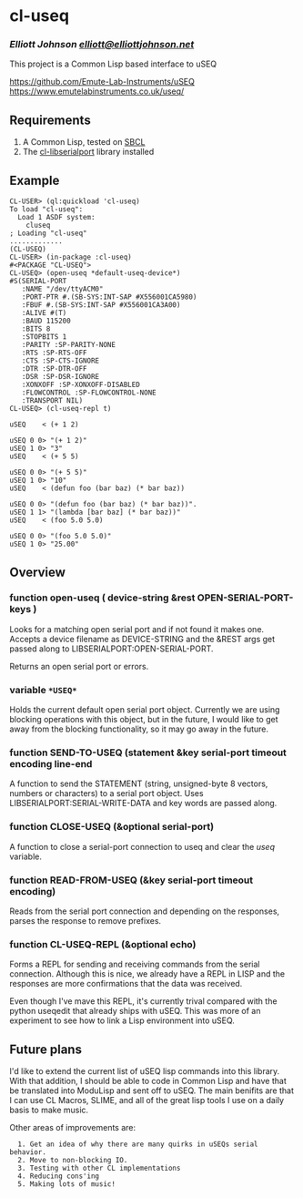# cl-useq
### _Elliott Johnson <elliott@elliottjohnson.net>_

This project is a Common Lisp based interface to uSEQ

  https://github.com/Emute-Lab-Instruments/uSEQ
  https://www.emutelabinstruments.co.uk/useq/

## Requirements

1. A Common Lisp, tested on [SBCL](http://sbcl.org)
2. The [cl-libserialport](https://github.com/jetmonk/cl-libserialport) library installed

## Example

    CL-USER> (ql:quickload 'cl-useq)
    To load "cl-useq":
      Load 1 ASDF system:
        cluseq
    ; Loading "cl-useq"
    .............
    (CL-USEQ)
    CL-USER> (in-package :cl-useq)
    #<PACKAGE "CL-USEQ">
    CL-USEQ> (open-useq *default-useq-device*)
    #S(SERIAL-PORT
       :NAME "/dev/ttyACM0"
       :PORT-PTR #.(SB-SYS:INT-SAP #X556001CA5980)
       :FBUF #.(SB-SYS:INT-SAP #X556001CA3A00)
       :ALIVE #(T)
       :BAUD 115200
       :BITS 8
       :STOPBITS 1
       :PARITY :SP-PARITY-NONE
       :RTS :SP-RTS-OFF
       :CTS :SP-CTS-IGNORE
       :DTR :SP-DTR-OFF
       :DSR :SP-DSR-IGNORE
       :XONXOFF :SP-XONXOFF-DISABLED
       :FLOWCONTROL :SP-FLOWCONTROL-NONE
       :TRANSPORT NIL)
    CL-USEQ> (cl-useq-repl t)
    
    uSEQ    < (+ 1 2)
    
    uSEQ 0 0> "(+ 1 2)"
    uSEQ 1 0> "3"
    uSEQ    < (+ 5 5)
    
    uSEQ 0 0> "(+ 5 5)"
    uSEQ 1 0> "10"
    uSEQ    < (defun foo (bar baz) (* bar baz))
    
    uSEQ 0 0> "(defun foo (bar baz) (* bar baz))".
    uSEQ 1 1> "(lambda [bar baz] (* bar baz))"
    uSEQ    < (foo 5.0 5.0)
    
    uSEQ 0 0> "(foo 5.0 5.0)"
    uSEQ 1 0> "25.00"

## Overview

### function open-useq ( device-string &rest OPEN-SERIAL-PORT-keys )

Looks for a matching open serial port and if not found it makes one.  Accepts
a device filename as DEVICE-STRING and the &REST args get passed along to
LIBSERIALPORT:OPEN-SERIAL-PORT.

Returns an open serial port or errors.

### variable `*USEQ*`

Holds the current default open serial port object.  Currently we are using
blocking operations with this object, but in the future, I would like to
get away from the blocking functionality, so it may go away in the future.

### function SEND-TO-USEQ (statement &key serial-port timeout encoding line-end

A function to send the STATEMENT (string, unsigned-byte 8 vectors, numbers or
characters) to a serial port object.  Uses LIBSERIALPORT:SERIAL-WRITE-DATA
and key words are passed along.

### function CLOSE-USEQ (&optional serial-port)

A function to close a serial-port connection to useq and clear the *useq*
variable.

### function READ-FROM-USEQ (&key serial-port timeout encoding)

Reads from the serial port connection and depending on the responses, parses
the response to remove prefixes.

### function CL-USEQ-REPL (&optional echo)

Forms a REPL for sending and receiving commands from the serial connection.
Although this is nice, we already have a REPL in LISP and the responses
are more confirmations that the data was received.

Even though I've mave this REPL, it's currently trival compared with
the python useqedit that already ships with uSEQ.  This was more of an
experiment to see how to link a Lisp environment into uSEQ.

## Future plans

I'd like to extend the current list of uSEQ lisp commands into this library.
With that addition, I should be able to code in Common Lisp and have that be
translated into ModuLisp and sent off to uSEQ.  The main benifits are that I
can use CL Macros, SLIME, and all of the great lisp tools I use on a daily
basis to make music.

Other areas of improvements are:

      1. Get an idea of why there are many quirks in uSEQs serial behavior.
      2. Move to non-blocking IO.
      3. Testing with other CL implementations
      4. Reducing cons'ing
      5. Making lots of music!
